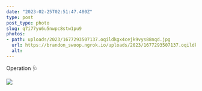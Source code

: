 ```yaml
---
date: "2023-02-25T02:51:47.480Z"
type: post 
post_type: photo
slug: q7i77yu6u5nwpc8stw1pu9
photos: 
- path: uploads/2023/1677293507137.oqildkgx4cejk9vys88nqd.jpg
  url: https://brandon_swoop.ngrok.io/uploads/2023/1677293507137.oqildkgx4cejk9vys88nqd.jpg
  alt: 
---
```

Operation 🩺

![](/uploads/2023/1677293507137.oqildkgx4cejk9vys88nqd.jpg)
